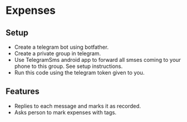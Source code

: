 # Expenses

## Setup

- Create a telegram bot using botfather.
- Create a private group in telegram.
- Use TelegramSms android app to forward all smses coming to your phone to this group. See setup instructions.
- Run this code using the telegram token given to you.

## Features

- Replies to each message and marks it as recorded.
- Asks person to mark expenses with tags.
